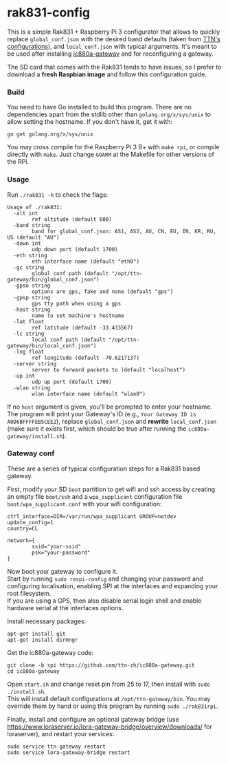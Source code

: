 # rak831-config

This is a simple Rak831 + Raspberry Pi 3 configurator that allows to quickly replace `global_conf.json` with the desired band defaults (taken from [TTN's configurations](https://github.com/TheThingsNetwork/gateway-conf)), and `local_conf.json` with typical arguments. It's meant to be used after installing [ic880a-gateway](https://github.com/ttn-zh/ic880a-gateway.git) and for reconfiguring a gateway.  

The SD card that comes with the Rak831 tends to have issues, so I prefer to download a **fresh Raspbian image** and follow this configuration guide.

### Build

You need to have Go installed to build this program. There are no dependencies apart from the stdlib other than `golang.org/x/sys/unix` to allow setting the hostname. If you don't have it, get it with:

```
go get golang.org/x/sys/unix
```

You may cross compile for the Raspberry Pi 3 B+ with `make rpi`, or compile directly with `make`. Just change `GOARM` at the Makefile for other versions of the RPi.

### Usage

Run `./rak831 -h` to check the flags:

```
Usage of ./rak831:
  -alt int
    	ref altitude (default 600)
  -band string
    	band for global_conf.json: AS1, AS2, AU, CN, EU, IN, KR, RU, US (default "AU")
  -down int
    	udp down port (default 1700)
  -eth string
    	eth interface name (default "eth0")
  -gc string
    	global conf path (default "/opt/ttn-gateway/bin/global_conf.json")
  -gpso string
    	options are gps, fake and none (default "gps")
  -gpsp string
    	gps tty path when using a gps
  -host string
    	name to set machine's hostname
  -lat float
    	ref latitude (default -33.433567)
  -lc string
    	local conf path (default "/opt/ttn-gateway/bin/local_conf.json")
  -lng float
    	ref longitude (default -70.6217137)
  -server string
    	server to forward packets to (default "localhost")
  -up int
    	udp up port (default 1700)
  -wlan string
    	wlan interface name (default "wlan0")
```
If no `host` argument is given, you'll be prompted to enter your hostname.  
The program will print your Gateway's ID (e.g., `Your Gateway ID is A0D6BFFFFEB5CEE2`), replace `global_conf.json` and **rewrite** `local_conf.json` (make sure it exists first, which should be true after running the `ic880a-gateway/install.sh`).

### Gateway conf

These are a series of typical configuration steps for a Rak831 based gateway.  
  
First, modify your SD `boot` partition to get wifi and ssh access by creating an empty file `boot/ssh` and a `wpa_supplicant` configuration file `boot/wpa_supplicant.conf` with your wifi configuration:

```
ctrl_interface=DIR=/var/run/wpa_supplicant GROUP=netdev
update_config=1
country=CL

network={
        ssid="your-ssid"
        psk="your-password"
}
```
  
Now boot your gateway to configure it.  
Start by running `sudo raspi-config` and changing your password and configuring localisation, enabling SPI at the interfaces and expanding your root filesystem.  
If you are using a GPS, then also disable serial login shell and enable hardware serial at the interfaces options.

Install necessary packages:
```
apt-get install git
apt-get install dirmngr
```
Get the ic880a-gateway code:
```
git clone -b spi https://github.com/ttn-zh/ic880a-gateway.git
cd ic880a-gateway
```
Open `start.sh` and change reset pin from 25 to 17, then install with `sudo ./install.sh`.  
This will install default configurations at `/opt/ttn-gateway/bin`. You may override them by hand or using this program by running `sudo ./rak831rpi`.

Finally, install and configure an optional gateway bridge (use https://www.loraserver.io/lora-gateway-bridge/overview/downloads/ for loraserver), and restart your services:

```
sudo service ttn-gateway restart
sudo service lora-gateway-bridge restart
```